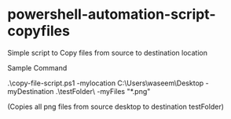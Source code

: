 # powershell-automation-script-copyfiles
Simple script to Copy files from source to destination location

Sample Command

.\copy-file-script.ps1 -mylocation C:\Users\waseem\Desktop -myDestination .\testFolder\ -myFiles "*.png"

(Copies all png files from source desktop to destination testFolder)
